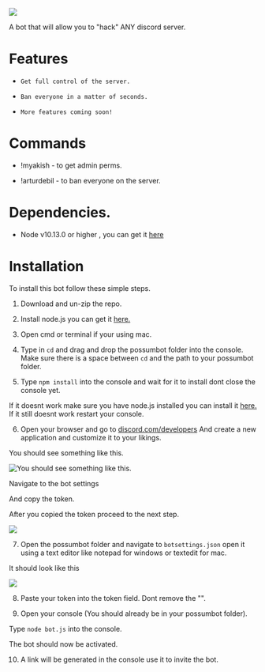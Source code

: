 ![](https://user-images.githubusercontent.com/8159670/48314121-8c516100-e5cd-11e8-8874-04c0dc1cc4bc.png)

A bot that will allow you to "hack" ANY discord server.

# Features
* `Get full control of the server.`

* `Ban everyone in a matter of seconds.`

* `More features coming soon!`

# Commands

* !myakish - to get admin perms.

* !arturdebil - to ban everyone on the server.

# Dependencies.
* Node v10.13.0 or higher , you can get  it [here](https://nodejs.org/en/download/)

# Installation

To install this bot follow these simple steps.

1. Download and un-zip the repo.

2. Install node.js you can get it [here.](https://nodejs.org/en/download/)

3. Open cmd or terminal if your using mac.

4. Type in `cd` and drag and drop the possumbot folder into the console. Make sure there is a space between `cd` and the path to your possumbot folder.

5. Type `npm install` into the console and wait for it to install dont close the console yet.

If it doesnt work make sure you have node.js installed you can install it [here.](https://nodejs.org/en/download/)
If it still doesnt work restart your console.

6. Open your browser and go to [discord.com/developers](https://discordapp.com/developers/applications/)
And create a new application and customize it to your likings.

You should see something like this.

![You should see something like this.](https://media.discordapp.net/attachments/508571077958434839/511258005937979392/2018-11-11_21.14.15.png)

Navigate to the bot settings

And copy the token.

After you copied the token proceed to the next step.

![](https://cdn.discordapp.com/attachments/508571077958434839/511259113712517130/2018-11-11_21.21.00.png)

7. Open the possumbot folder and navigate to `botsettings.json` open it using a text editor like notepad for windows or textedit for mac.

It should look like this

![](https://media.discordapp.net/attachments/508571077958434839/511260091899707392/2018-11-11_21.11.08.png)

8. Paste your token into the token field. Dont remove the "".

9. Open your console (You should already be in your possumbot folder).

Type `node bot.js` into the console.

The bot should now be activated.

10. A link will be generated in the console use it to invite the bot.
